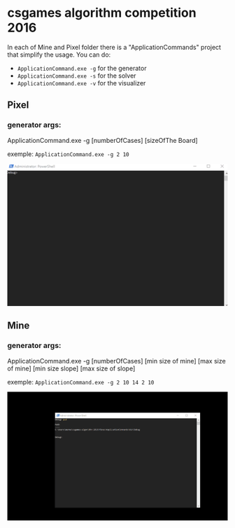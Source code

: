 # csgames algorithm competition 2016

In each of Mine and Pixel folder there is a "ApplicationCommands" project that simplify the usage.
You can do:
 * ```ApplicationCommand.exe -g``` for the generator
 * ```ApplicationCommand.exe -s``` for the solver
 * ```ApplicationCommand.exe -v``` for the visualizer

## Pixel
### generator args:
ApplicationCommand.exe -g [numberOfCases] [sizeOfThe Board]

exemple: ```ApplicationCommand.exe -g 2 10 ```

![alt tag](https://github.com/GitMyCode/csgames-algorithm-2016/blob/master/Pixel.gif)

## Mine
### generator args:
ApplicationCommand.exe -g [numberOfCases] [min size of mine] [max size of mine] [min size slope] [max size of slope]

exemple: ```ApplicationCommand.exe -g 2 10 14 2 10 ```

![alt tag](https://github.com/GitMyCode/csgames-algorithm-2016/blob/master/Mines.gif)
